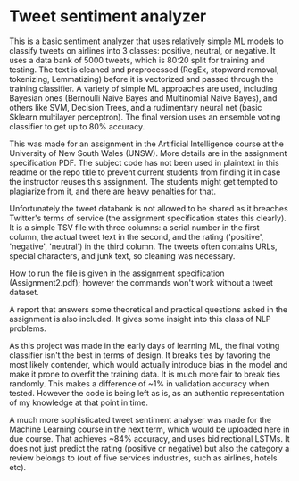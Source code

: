 # Tweet sentiment analyzer
This is a basic sentiment analyzer that uses relatively simple ML models to classify tweets on airlines into 3 classes: positive, neutral, or negative. It uses a data bank of 5000 tweets, which is 80:20 split for training and testing. The text is cleaned and preprocessed (RegEx, stopword removal, tokenizing, Lemmatizing) before it is vectorized and passed through the training classifier. A variety of simple ML approaches are used, including Bayesian ones (Bernoulli Naive Bayes and Multinomial Naive Bayes), and others like SVM, Decision Trees, and a rudimentary neural net (basic Sklearn multilayer perceptron). The final version uses an ensemble voting classifier to get up to 80% accuracy.

This was made for an assignment in the Artificial Intelligence course at the University of New South Wales (UNSW). More details are in the assignment specification PDF. The subject code has not been used in plaintext in this readme or the repo title to prevent current students from finding it in case the instructor reuses this assignment. The students might get tempted to plagiarize from it, and there are heavy penalties for that.

Unfortunately the tweet databank is not allowed to be shared as it breaches Twitter's terms of service (the assignment specification states this clearly). It is a simple TSV file with three columns: a serial number in the first column, the actual tweet text in the second, and the rating ('positive', 'negative', 'neutral') in the third column. The tweets often contains URLs, special characters, and junk text, so cleaning was necessary.

How to run the file is given in the assignment specification (Assignment2.pdf); however the commands won't work without a tweet dataset.

A report that answers some theoretical and practical questions asked in the assignment is also included. It gives some insight into this class of NLP problems.

As this project was made in the early days of learning ML, the final voting classifier isn't the best in terms of design. It breaks ties by favoring the most likely contender, which would actually introduce bias in the model and make it prone to overfit the training data. It is much more fair to break ties randomly. This makes a difference of ~1% in validation accuracy when tested. However the code is being left as is, as an authentic representation of my knowledge at that point in time.

A much more sophisticated tweet sentiment analyser was made for the Machine Learning course in the next term, which would be uploaded here in due course. That achieves ~84% accuracy, and uses bidirectional LSTMs. It does not just predict the rating (positive or negative) but also the category a review belongs to (out of five services industries, such as airlines, hotels etc).
